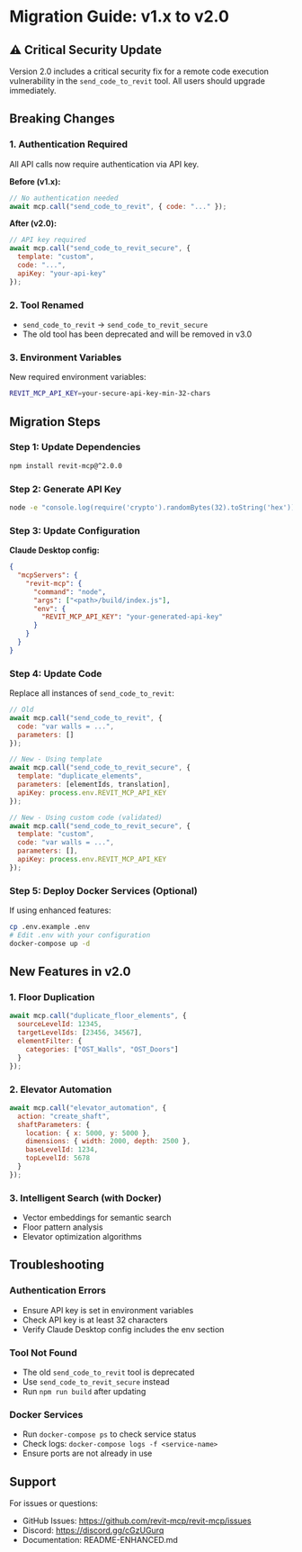# Migration Guide: v1.x to v2.0

## ⚠️ Critical Security Update

Version 2.0 includes a critical security fix for a remote code execution vulnerability in the `send_code_to_revit` tool. All users should upgrade immediately.

## Breaking Changes

### 1. Authentication Required
All API calls now require authentication via API key.

**Before (v1.x):**
```javascript
// No authentication needed
await mcp.call("send_code_to_revit", { code: "..." });
```

**After (v2.0):**
```javascript
// API key required
await mcp.call("send_code_to_revit_secure", {
  template: "custom",
  code: "...",
  apiKey: "your-api-key"
});
```

### 2. Tool Renamed
- `send_code_to_revit` → `send_code_to_revit_secure`
- The old tool has been deprecated and will be removed in v3.0

### 3. Environment Variables
New required environment variables:
```bash
REVIT_MCP_API_KEY=your-secure-api-key-min-32-chars
```

## Migration Steps

### Step 1: Update Dependencies
```bash
npm install revit-mcp@^2.0.0
```

### Step 2: Generate API Key
```bash
node -e "console.log(require('crypto').randomBytes(32).toString('hex'))"
```

### Step 3: Update Configuration

**Claude Desktop config:**
```json
{
  "mcpServers": {
    "revit-mcp": {
      "command": "node",
      "args": ["<path>/build/index.js"],
      "env": {
        "REVIT_MCP_API_KEY": "your-generated-api-key"
      }
    }
  }
}
```

### Step 4: Update Code

Replace all instances of `send_code_to_revit`:

```javascript
// Old
await mcp.call("send_code_to_revit", {
  code: "var walls = ...",
  parameters: []
});

// New - Using template
await mcp.call("send_code_to_revit_secure", {
  template: "duplicate_elements",
  parameters: [elementIds, translation],
  apiKey: process.env.REVIT_MCP_API_KEY
});

// New - Using custom code (validated)
await mcp.call("send_code_to_revit_secure", {
  template: "custom",
  code: "var walls = ...",
  parameters: [],
  apiKey: process.env.REVIT_MCP_API_KEY
});
```

### Step 5: Deploy Docker Services (Optional)
If using enhanced features:
```bash
cp .env.example .env
# Edit .env with your configuration
docker-compose up -d
```

## New Features in v2.0

### 1. Floor Duplication
```javascript
await mcp.call("duplicate_floor_elements", {
  sourceLevelId: 12345,
  targetLevelIds: [23456, 34567],
  elementFilter: {
    categories: ["OST_Walls", "OST_Doors"]
  }
});
```

### 2. Elevator Automation
```javascript
await mcp.call("elevator_automation", {
  action: "create_shaft",
  shaftParameters: {
    location: { x: 5000, y: 5000 },
    dimensions: { width: 2000, depth: 2500 },
    baseLevelId: 1234,
    topLevelId: 5678
  }
});
```

### 3. Intelligent Search (with Docker)
- Vector embeddings for semantic search
- Floor pattern analysis
- Elevator optimization algorithms

## Troubleshooting

### Authentication Errors
- Ensure API key is set in environment variables
- Check API key is at least 32 characters
- Verify Claude Desktop config includes the env section

### Tool Not Found
- The old `send_code_to_revit` tool is deprecated
- Use `send_code_to_revit_secure` instead
- Run `npm run build` after updating

### Docker Services
- Run `docker-compose ps` to check service status
- Check logs: `docker-compose logs -f <service-name>`
- Ensure ports are not already in use

## Support

For issues or questions:
- GitHub Issues: https://github.com/revit-mcp/revit-mcp/issues
- Discord: https://discord.gg/cGzUGurq
- Documentation: README-ENHANCED.md